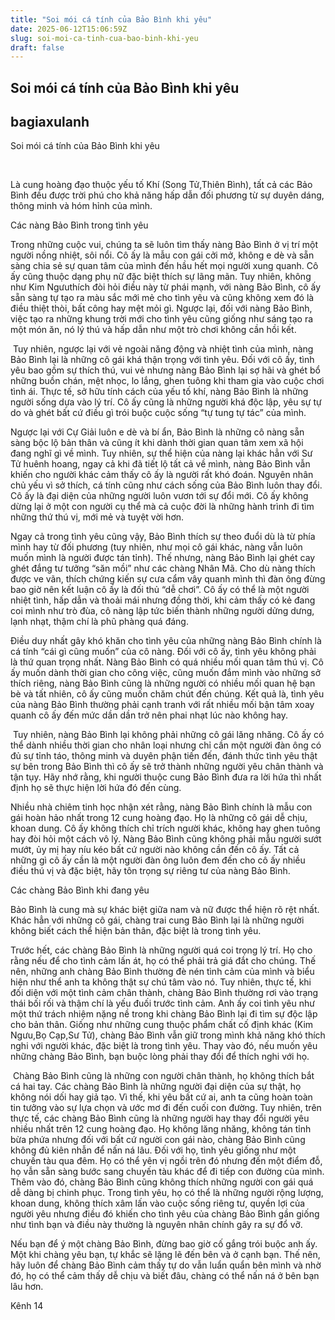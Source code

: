 ```yaml
---
title: "Soi mói cá tính của Bảo Bình khi yêu"
date: 2025-06-12T15:06:59Z
slug: soi-moi-ca-tinh-cua-bao-binh-khi-yeu
draft: false
---
```


## Soi mói cá tính của Bảo Bình khi yêu

## bagiaxulanh

Soi mói cá tính của Bảo Bình khi yêu​ 
 
​ 
 
Là cung hoàng đạo thuộc yếu tố Khí (Song Tử,Thiên Bình), tất cả các Bảo Bình đều được trời phú cho khả năng hấp dẫn đối phương từ sự duyên dáng, thông minh và hóm hỉnh của mình.
 
Các nàng Bảo Bình trong tình yêu
 
Trong những cuộc vui, chúng ta sẽ luôn tìm thấy nàng Bảo Bình ở vị trí một người nồng nhiệt, sôi nổi. Cô ấy là mẫu con gái cởi mở, không e dè và sẵn sàng chia sẻ sự quan tâm của mình đến hầu hết mọi người xung quanh. Cô ấy cũng thuộc dạng phụ nữ đặc biệt thích sự lãng mãn. Tuy nhiên, không như Kim Ngưuthích đòi hỏi điều này từ phái mạnh, với nàng Bảo Bình, cô ấy sẵn sàng tự tạo ra màu sắc mới mẻ cho tình yêu và cũng không xem đó là điều thiệt thòi, bất công hay mệt mỏi gì. Ngược lại, đối với nàng Bảo Bình, việc tạo ra những khung trời mới cho tình yêu cũng giống như sáng tạo ra một món ăn, nó lý thú và hấp dẫn như một trò chơi không cần hồi kết.
 
​ 
Tuy nhiên, ngược lại với vẻ ngoài năng động và nhiệt tình của mình, nàng Bảo Bình lại là những cô gái khá thận trọng với tình yêu. Đối với cô ấy, tình yêu bao gồm sự thích thú, vui vẻ nhưng nàng Bảo Bình lại sợ hãi và ghét bổ những buồn chán, mệt nhọc, lo lắng, ghen tuông khi tham gia vào cuộc chơi tình ái. Thực tế, sở hữu tính cách của yếu tố khí, nàng Bảo Bình là những người sống dựa vào lý trí. Cô ấy cũng là những người khá độc lập, yêu sự tự do và ghét bất cứ điều gì trói buộc cuộc sống “tự tung tự tác” của mình.
 
Ngược lại với Cự Giải luôn e dè và bí ẩn, Bảo Bình là những cô nàng sẵn sàng bộc lộ bản thân và cũng ít khi dành thời gian quan tâm xem xã hội đang nghĩ gì về mình. Tuy nhiên, sự thể hiện của nàng lại khác hẳn với Sư Tử huênh hoang, ngay cả khi đã tiết lộ tất cả về mình, nàng Bảo Bình vẫn khiến cho người khác cảm thấy cô ấy là người rất khó đoán. Nguyên nhân chủ yếu vì sở thích, cá tính cũng như cách sống của Bảo Bình luôn thay đổi. Cô ấy là đại diện của những người luôn vươn tới sự đổi mới. Cô ấy không dừng lại ở một con người cụ thể mà cả cuộc đời là những hành trình đi tìm những thứ thú vị, mới mẻ và tuyệt vời hơn.
 
Ngay cả trong tình yêu cũng vậy, Bảo Bình thích sự theo đuổi dù là từ phía mình hay từ đối phương (tuy nhiên, như mọi cô gái khác, nàng vẫn luôn muốn mình là người được tán tỉnh). Thế nhưng, nàng Bảo Bình lại ghét cay ghét đắng tư tưởng “săn mồi” như các chàng Nhân Mã. Cho dù nàng thích được ve vãn, thích chứng kiến sự cưa cẩm vây quanh mình thì đàn ông đừng bao giờ nên kết luận cô ấy là đối thủ “dễ chơi”. Cô ấy có thể là một người nhiệt tình, hấp dẫn và thoải mái nhưng đồng thời, khi cảm thấy có kẻ đang coi mình như trò đùa, cô nàng lập tức biến thành những người dửng dưng, lạnh nhạt, thậm chí là phũ phàng quá đáng.
 
Điều duy nhất gây khó khăn cho tình yêu của những nàng Bảo Bình chính là cá tính “cái gì cũng muốn” của cô nàng. Đối với cô ấy, tình yêu không phải là thứ quan trọng nhất. Nàng Bảo Bình có quá nhiều mối quan tâm thú vị. Cô ấy muốn dành thời gian cho công việc, cũng muốn đắm mình vào những sở thích riêng, nàng Bảo Bình cũng là những người có nhiều mối quan hệ bạn bè và tất nhiên, cô ấy cũng muốn chăm chút đến chúng. Kết quả là, tình yêu của nàng Bảo Bình thường phải cạnh tranh với rất nhiều mối bận tâm xoay quanh cô ấy đến mức dần dần trở nên phai nhạt lúc nào không hay.
 
​ 
Tuy nhiên, nàng Bảo Bình lại không phải những cô gái lăng nhăng. Cô ấy có thể dành nhiều thời gian cho nhân loại nhưng chỉ cần một người đàn ông có đủ sự tỉnh táo, thông minh và duyên phận tiến đến, đánh thức tình yêu thật sự bên trong Bảo Bình thì cô ấy sẽ trở thành những người yêu chân thành và tận tụy. Hãy nhớ rằng, khi người thuộc cung Bảo Bình đưa ra lời hứa thì nhất định họ sẽ thực hiện lời hứa đó đến cùng.
 
Nhiều nhà chiêm tinh học nhận xét rằng, nàng Bảo Bình chính là mẫu con gái hoàn hảo nhất trong 12 cung hoàng đạo. Họ là những cô gái dễ chịu, khoan dung. Cô ấy không thích chỉ trích người khác, không hay ghen tuông hay đòi hỏi một cách vô lý. Nàng Bảo Bình cũng không phải mẫu người sướt mướt, ủy mị hay níu kéo bất cứ người nào không cần đến cô ấy. Tất cả những gì cô ấy cần là một người đàn ông luôn đem đến cho cô ấy nhiều điều thú vị và đặc biệt, hãy tôn trọng sự riêng tư của nàng Bảo Bình.
 
Các chàng Bảo Bình khi đang yêu
 
Bảo Bình là cung mà sự khác biệt giữa nam và nữ được thể hiện rõ rệt nhất. Khác hẳn với những cô gái, chàng trai cung Bảo Bình lại là những người không biết cách thể hiện bản thân, đặc biệt là trong tình yêu.
 
Trước hết, các chàng Bảo Bình là những người quá coi trọng lý trí. Họ cho rằng nếu để cho tình cảm lấn át, họ có thể phải trả giá đắt cho chúng. Thế nên, những anh chàng Bảo Bình thường đè nén tình cảm của mình và biểu hiện như thể anh ta không thật sự chú tâm vào nó. Tuy nhiên, thực tế, khi đối diện với một tình cảm chân thành, chàng Bảo Bình thường rơi vào trạng thái bối rối và thậm chí là yếu đuối trước tình cảm. Anh ấy coi tình yêu như một thứ trách nhiệm nặng nề trong khi chàng Bảo Bình lại đi tìm sự độc lập cho bản thân. Giống như những cung thuộc phẩm chất cố định khác (Kim Ngưu,Bọ Cạp,Sư Tử), chàng Bảo Bình vẫn giữ trong mình khả năng khó thích nghi với người khác, đặc biệt là trong tình yêu. Thay vào đó, nếu muốn yêu những chàng Bảo Bình, bạn buộc lòng phải thay đổi để thích nghi với họ.
 
​ 
Chàng Bảo Bình cũng là những con người chân thành, họ không thích bắt cá hai tay. Các chàng Bảo Bình là những người đại diện của sự thật, họ không nói dối hay giả tạo. Vì thế, khi yêu bất cứ ai, anh ta cũng hoàn toàn tin tưởng vào sự lựa chọn và ước mơ đi đến cuối con đường. Tuy nhiên, trên thực tế, các chàng Bảo Bình cũng là những người hay thay đổi người yêu nhiều nhất trên 12 cung hoàng đạo. Họ không lăng nhăng, không tán tỉnh bừa phứa nhưng đối với bất cứ người con gái nào, chàng Bảo Bình cũng không đủ kiên nhẫn để nấn ná lâu. Đối với họ, tình yêu giống như một chuyến tàu qua đêm. Họ có thể yên vị ngồi trên đó nhưng đến một điểm đỗ, họ vẫn sẵn sàng bước sang chuyến tàu khác để đi tiếp con đường của mình. Thêm vào đó, chàng Bảo Bình cũng không thích những người con gái quá dễ dàng bị chinh phục. Trong tình yêu, họ có thể là những người rộng lượng, khoan dung, không thích xâm lấn vào cuộc sống riêng tư, quyền lợi của người yêu nhưng điều đó khiến cho tình yêu của chàng Bảo Bình gần giống như tình bạn và điều này thường là nguyên nhân chính gây ra sự đổ vỡ.
 
Nếu bạn để ý một chàng Bảo Bình, đừng bao giờ cố gắng trói buộc anh ấy. Một khi chàng yêu bạn, tự khắc sẽ lặng lẽ đến bên và ở cạnh bạn. Thế nên, hãy luôn để chàng Bảo Bình cảm thấy tự do vẫn luẩn quẩn bên mình và nhờ đó, họ có thể cảm thấy dễ chịu và biết đâu, chàng có thể nấn ná ở bên bạn lâu hơn.
 
 
Kênh 14